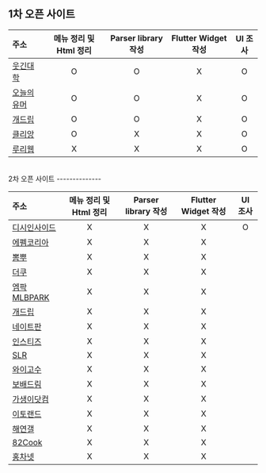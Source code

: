 1차 오픈 사이트
--------------
| 주소 | 메뉴 정리 및 Html 정리 | Parser library 작성 | Flutter Widget 작성 | UI 조사 |
|:-------|:---------------------------:|:--------------:|:----------:|:----------------:|
| [웃긴대학](http://web.humoruniv.com/)         | O | O | X | O |
| [오늘의유머](www.todayhumor.co.k)             | O | O | X | O |
| [개드립](https://www.dogdrip.net/)            | O | O | X | O |
| [클리앙](https://www.clien.net/service/)      | O | X | X | O |
| [루리웹](https://www.ruliweb.com/)            | X | X | X | O |
<br>
2차 오픈 사이트 
--------------

| 주소 | 메뉴 정리 및 Html 정리 | Parser library 작성 | Flutter Widget 작성 | UI 조사 |
|:-------|:---------------------------:|:--------------:|:----------:|:----------------:|
| [디시인사이드](https://www.dcinside.com/)     | X | X | X | O |
| [에펨코리아](https://www.fmkorea.com/)        | X | X | X |
| [뽐뿌](http://www.ppomppu.co.kr/)             | X | X | X |
| [더쿠](https://theqoo.net/)                   | X | X | X |
| [엠팍MLBPARK](http://mlbpark.donga.com/mp)    | X | X | X |
| [개드립](https://www.dogdrip.net/)            | X | X | X |
| [네이트판](https://pann.nate.com/)            | X | X | X |
| [인스티즈](https://m.instiz.net/)             | X | X | X |
| [SLR](http://www.slrclub.com/)               | X | X | X |
| [와이고수](https://www.ygosu.com/)            | X | X | X |
| [보배드림](https://www.bobaedream.co.kr/)     | X | X | X |
| [가생이닷컴](http://www.gasengi.com/)         | X | X | X |
| [이토랜드](http://www.etoland.co.kr/)         | X | X | X |
| [해연갤](https://hygall.com/)                 | X | X | X |
| [82Cook](https://www.82cook.com/)             | X | X | X |
| [홍차넷](https://redtea.kr/)                  | X | X | X |

